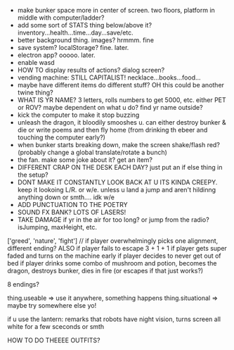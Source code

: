 - make bunker space more in center of screen. two floors, platform in middle with computer/ladder?
- add some sort of STATS thing below/above it? inventory...health...time...day...save/etc.
- better background thing. images? hrmmm. fine
- save system? localStorage? fine. later.
- electron app? ooooo. later.
- enable wasd
- HOW TO display results of actions? dialog screen?
- vending machine: STILL CAPITALIST! necklace...books...food...
- maybe have different items do different stuff? OH this could be another twine thing?
- WHAT IS YR NAME? 3 letters, rolls numbers to get 5000, etc. either PET or ROV? maybe dependent on what u do? find yr name outside?
- kick the computer to make it stop buzzing
- unleash the dragon, it bloodily smooshes u. can either destroy bunker & die or write poems and then fly home (from drinking th ebeer and touching the computer early?)
- when bunker starts breaking down, make the screen shake/flash red? (probably change a global translate/rotate a bunch)
- the fan. make some joke about it? get an item?
- DIFFERENT CRAP ON THE DESK EACH DAY? just put an if else thing in the setup?
- DONT MAKE IT CONSTANTLY LOOK BACK AT U ITS KINDA CREEPY. keep it lookoing L/R. or w/e. unless u land a jump and aren't hildinng anything down or smth.... idk w/e
- ADD PUNCTUATION TO THE POETRY
- SOUND FX BANK? LOTS OF LASERS!
- TAKE DAMAGE if yr in the air for too long? or jump from the radio? isJumping, maxHeight, etc.


['greed', 'nature', 'fight']
// if player overwhelmingly picks one alignment, different ending? ALSO if player fails to escape
3 + 1 + 1
if player gets super faded and turns on the machine early
if player decides to never get out of bed
if player drinks some combo of mushroom and potion, becomes the dragon, destroys bunker, dies in fire (or escapes if that just works?)

8 endings?


thing.useable => use it anywhere, something happens
thing.situational => maybe try somewhere else yo!


if u use the lantern: remarks that robots have night vision, turns screen all white for a few sceconds or smth






HOW TO DO THEEEE OUTFITS?